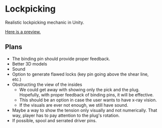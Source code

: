 # Lockpicking

Realistic lockpicking mechanic in Unity.

[Here is a preview.](https://i.imgur.com/kuVSn2V.mp4)

## Plans

- The binding pin should provide proper feedback.
- Better 3D models
- Sound
- Option to generate flawed locks (key pin going above the shear line, etc.)
- Obstructing the view of the insides
  - We could get away with showing only the pick and the plug. Hopefully, with proper feedback of binding pins, it will be effective.
  - This should be an option in case the user wants to have x-ray vision.
  - If the visuals are ever not enough, we still have sound.
- Maybe a way to show the tension only visually and not numerically. That way, player has to pay attention to the plug's rotation.
- If possible, spool and serrated driver pins.
